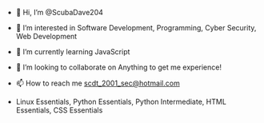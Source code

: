 - 👋 Hi, I’m @ScubaDave204
- 👀 I’m interested in Software Development, Programming, Cyber Security, Web Development
- 🌱 I’m currently learning JavaScript
- 💞️ I’m looking to collaborate on Anything to get me experience!
- 📫 How to reach me scdt_2001_sec@hotmail.com 

- Linux Essentials, Python Essentials, Python Intermediate, HTML Essentials, CSS Essentials

<!---
ScubaDave204/ScubaDave204 is a ✨ special ✨ repository because its `README.md` (this file) appears on your GitHub profile.
You can click the Preview link to take a look at your changes.
--->
